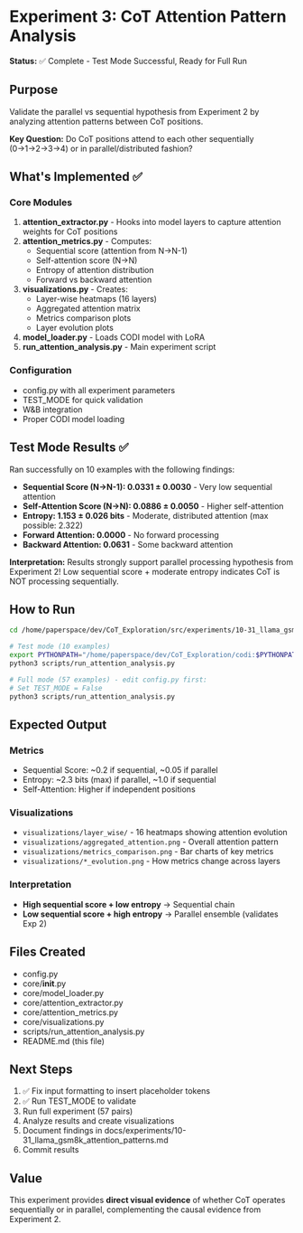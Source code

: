 # Experiment 3: CoT Attention Pattern Analysis

**Status:** ✅ Complete - Test Mode Successful, Ready for Full Run

## Purpose
Validate the parallel vs sequential hypothesis from Experiment 2 by analyzing attention patterns between CoT positions.

**Key Question:** Do CoT positions attend to each other sequentially (0→1→2→3→4) or in parallel/distributed fashion?

## What's Implemented ✅

### Core Modules
1. **attention_extractor.py** - Hooks into model layers to capture attention weights for CoT positions
2. **attention_metrics.py** - Computes:
   - Sequential score (attention from N→N-1)
   - Self-attention score (N→N)
   - Entropy of attention distribution
   - Forward vs backward attention
3. **visualizations.py** - Creates:
   - Layer-wise heatmaps (16 layers)
   - Aggregated attention matrix
   - Metrics comparison plots
   - Layer evolution plots
4. **model_loader.py** - Loads CODI model with LoRA
5. **run_attention_analysis.py** - Main experiment script

### Configuration
- config.py with all experiment parameters
- TEST_MODE for quick validation
- W&B integration
- Proper CODI model loading

## Test Mode Results ✅

Ran successfully on 10 examples with the following findings:

- **Sequential Score (N→N-1): 0.0331 ± 0.0030** - Very low sequential attention
- **Self-Attention Score (N→N): 0.0886 ± 0.0050** - Higher self-attention
- **Entropy: 1.153 ± 0.026 bits** - Moderate, distributed attention (max possible: 2.322)
- **Forward Attention: 0.0000** - No forward processing
- **Backward Attention: 0.0631** - Some backward attention

**Interpretation:** Results strongly support parallel processing hypothesis from Experiment 2!
Low sequential score + moderate entropy indicates CoT is NOT processing sequentially.

## How to Run

```bash
cd /home/paperspace/dev/CoT_Exploration/src/experiments/10-31_llama_gsm8k_attention_patterns

# Test mode (10 examples)
export PYTHONPATH="/home/paperspace/dev/CoT_Exploration/codi:$PYTHONPATH"
python3 scripts/run_attention_analysis.py

# Full mode (57 examples) - edit config.py first:
# Set TEST_MODE = False
python3 scripts/run_attention_analysis.py
```

## Expected Output

### Metrics
- Sequential Score: ~0.2 if sequential, ~0.05 if parallel
- Entropy: ~2.3 bits (max) if parallel, ~1.0 if sequential
- Self-Attention: Higher if independent positions

### Visualizations
- `visualizations/layer_wise/` - 16 heatmaps showing attention evolution
- `visualizations/aggregated_attention.png` - Overall attention pattern
- `visualizations/metrics_comparison.png` - Bar charts of key metrics
- `visualizations/*_evolution.png` - How metrics change across layers

### Interpretation
- **High sequential score + low entropy** → Sequential chain
- **Low sequential score + high entropy** → Parallel ensemble (validates Exp 2)

## Files Created
- config.py
- core/__init__.py
- core/model_loader.py
- core/attention_extractor.py
- core/attention_metrics.py
- core/visualizations.py
- scripts/run_attention_analysis.py
- README.md (this file)

## Next Steps
1. ✅ Fix input formatting to insert placeholder tokens
2. ✅ Run TEST_MODE to validate
3. Run full experiment (57 pairs)
4. Analyze results and create visualizations
5. Document findings in docs/experiments/10-31_llama_gsm8k_attention_patterns.md
6. Commit results

## Value
This experiment provides **direct visual evidence** of whether CoT operates sequentially or in parallel, complementing the causal evidence from Experiment 2.
